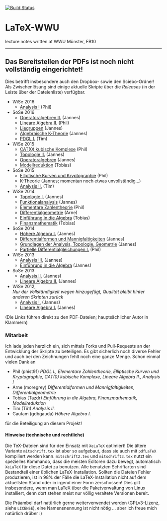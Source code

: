 [![Build Status](https://travis-ci.org/JaMeZ-B/LaTeX-WWU.svg?branch=master)](https://travis-ci.org/JaMeZ-B/LaTeX-WWU)
# LaTeX-WWU
lecture notes written at WWU Münster, FB10

---
## Das Bereitstellen der PDFs ist noch nicht vollständig eingerichtet!

Dies betrifft insbesondere auch den Dropbox- sowie den Sciebo-Ordner!
Als Zwischenlösung sind einige aktuelle Skripte über die _Releases_ (in der Leiste über der Dateienliste) verfügbar.

* WiSe 2016
	* [Analysis I](https://github.com/JaMeZ-B/LaTeX-WWU/releases/download/latest/Ana1_WS16.pdf "Analysis I") (Phil)
* SoSe 2016
	* [Operatoralgebren II.](https://github.com/JaMeZ-B/LaTeX-WWU/releases/download/latest/operatoralgebren2.pdf "Operatoralgebren II.") (Jannes)
	* [Lineare Algebra II.](https://github.com/JaMeZ-B/LaTeX-WWU/releases/download/latest/LA2.pdf "Lineare Algebra II.") (Phil)
	* [Liegruppen](https://github.com/JaMeZ-B/LaTeX-WWU/releases/download/latest/liegruppen.pdf "Liegruppen") (Jannes)
	* [Algebraische K-Theorie](https://github.com/JaMeZ-B/LaTeX-WWU/releases/download/latest/algebraische_KTheorie.pdf "Algebraische K-Theorie") (Jannes)
	* [PDGL I.](https://github.com/JaMeZ-B/LaTeX-WWU/releases/download/latest/pdeskript.pdf "PDGL I.") (Tim)
* WiSe 2015
	* [CAT(0) kubische Komplexe](https://github.com/JaMeZ-B/LaTeX-WWU/releases/download/latest/CAT0.pdf "CAT(0) kubische Komplexe") (Phil)
	* [Topologie II.](https://github.com/JaMeZ-B/LaTeX-WWU/releases/download/latest/topologie_2.pdf "Topologie II.") (Jannes)
	* [Operatoralgebren](https://github.com/JaMeZ-B/LaTeX-WWU/releases/download/latest/operatoralgebren.pdf "Operatoralgebren") (Jannes)
	* [Modellreduktion](https://github.com/JaMeZ-B/LaTeX-WWU/releases/download/latest/Modellreduktion.pdf "Modellreduktion") (Tobias)
* SoSe 2015
	* [Elliptische Kurven und Kryptographie](https://github.com/JaMeZ-B/LaTeX-WWU/releases/download/latest/EKK.pdf "Elliptische Kurven und Kryptographie") (Phil)
	* [K-Theorie](https://github.com/JaMeZ-B/LaTeX-WWU/releases/download/latest/K-Theorie.pdf "K-Theorie und die Hopf-Invariante") (Jannes; momentan noch etwas unvollständig…)
	* [Analysis II.](https://github.com/JaMeZ-B/LaTeX-WWU/releases/download/latest/Ana2.pdf "Analysis II.") (Tim)
* WiSe 2014
	* [Topologie I.](https://github.com/JaMeZ-B/LaTeX-WWU/releases/download/latest/topologie_1.pdf "Topologie I.") (Jannes)
	* [Funktionalanalysis](https://github.com/JaMeZ-B/LaTeX-WWU/releases/download/latest/funktional_analysis.pdf "Funktionalanalysis") (Jannes)
	* [Elementare Zahlentheorie](https://github.com/JaMeZ-B/LaTeX-WWU/releases/download/latest/EZT.pdf "Elementare Zahlentheorie") (Phil)
	* [Differentialgeometrie](https://github.com/JaMeZ-B/LaTeX-WWU/releases/download/latest/diff_geo.pdf "Differentialgeometrie") (Arne)
	* [Einführung in die Algebra](https://github.com/JaMeZ-B/LaTeX-WWU/releases/download/latest/Einf_Algebra.pdf "Einführung in die Algebra") (Tobias)
	* [Finanzmathematik](https://github.com/JaMeZ-B/LaTeX-WWU/releases/download/latest/Fima_WS14.pdf "Finanzmathematik") (Tobias)
* SoSe 2014
	* [Höhere Algebra I.](https://github.com/JaMeZ-B/LaTeX-WWU/releases/download/latest/hoehere_algebra.pdf "Höhere Algebra I.") (Jannes)
	* [Differentialformen und Mannigfaltigkeiten](https://github.com/JaMeZ-B/LaTeX-WWU/releases/download/latest/diff_ma.pdf "Differentialformen und Mannigfaltigkeiten") (Jannes)
	* [Grundlagen der Analysis, Topologie, Geometrie](https://github.com/JaMeZ-B/LaTeX-WWU/releases/download/latest/ana_top_geo.pdf "Grundlagen der Analysis, Topologie und Geometrie") (Jannes)
	* [Partielle Differentialgleichungen I.](https://github.com/JaMeZ-B/LaTeX-WWU/releases/download/latest/PDGL1.pdf "Partielle Differentialgleichungen I.") (Phil)
* WiSe 2013
	* [Analysis III.](https://github.com/JaMeZ-B/LaTeX-WWU/releases/download/latest/analysis3.pdf "Analysis III.") (Jannes)
	* [Einführung in die Algebra](https://github.com/JaMeZ-B/LaTeX-WWU/releases/download/latest/algebra.pdf "Einführung in die Algebra") (Jannes)
* SoSe 2013
	* [Analysis II.](https://github.com/JaMeZ-B/LaTeX-WWU/releases/download/latest/analysis2.pdf "Analysis II.") (Jannes)
	* [Lineare Algebra II.](https://github.com/JaMeZ-B/LaTeX-WWU/releases/download/latest/lineare_algebra2.pdf "Lineare Algebra II.") (Jannes)
* WiSe 2012,  
_Nur der Vollständigkeit wegen hinzugefügt, Qualität bleibt hinter anderen Skripten zurück_
	* [Analysis I.](https://github.com/JaMeZ-B/LaTeX-WWU/releases/download/latest/analysis1.pdf "Analysis I.") (Jannes)
	* [Lineare Algebra I.](https://github.com/JaMeZ-B/LaTeX-WWU/releases/download/latest/lineare_algebra1.pdf "Lineare Algebra I.") (Jannes)
	
(Die Links führen direkt zu den PDF-Dateien; hauptsächlicher Autor in Klammern)

### Mitarbeit
Ich lade jeden herzlich ein, sich mittels Forks und Pull-Requests an der Entwicklung der Skripte zu beteiligen. Es gibt sicherlich noch diverse Fehler und auch bei den
Zeichnungen fehlt noch eine ganze Menge.
Schon einmal vielen Dank an

* Phil (phist91) _PDGL I., Elementare Zahlentheorie, Elliptische Kurven und Kryptographie, CAT(0) kubische Komplexe, Lineare Algebra II., Analysis I_
* Arne (moregrey) _Differentialformen und Mannigfaltigkeiten, Differentialgeometrie_
* Tobias (Tazdr) _Einführung in die Algebra, Finanzmathematik, Modellreduktion_
* Tim (Tii1) _Analysis II._
* Gautam (gdbgauda) _Höhere Algebra I._

für die Beteiligung an diesem Projekt!


#### Hinweise (technische und rechtliche)
Die TeX-Dateien sind für den Einsatz mit `XeLaTeX` optimiert! Die ältere Variante `mitschrift.tex` ist aber so aufgebaut, dass sie auch mit `pdfLaTeX` kompiliert werden kann. `mitschrift2.tex` und `mitschrift3.tex` nutzt ein spezielles Kommando, dass die meisten Editoren dazu bewegt, automatisch `XeLaTeX` für diese Datei zu benutzen. Alle benutzten Schriftarten sind Bestandteil einer üblichen LaTeX-Installation. Sollten die Dateien Fehler produzieren, ist in 98% der Fälle die LaTeX-Installation nicht auf dem aktuellsten Stand oder in irgend einer Form zerschossen! Dies gilt insbesondere, wenn man LaTeX über die Paketverwaltung von Linux installiert, denn dort stehen meist nur völlig veraltete Versionen bereit.


Die Präambel darf natürlich gerne weiterverwendet werden (GPLv3-Lizenz, siehe `LICENSE`), eine Namensnennung ist nicht nötig … aber ich freue mich natürlich drüber :)

